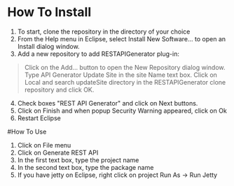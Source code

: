 # How To Install
1. To start, clone the repository in the directory of your choice
2. From the Help menu in Eclipse, select Install New Software... to open an Install dialog window.
3. Add a new repository to add RESTAPIGenerator plug-in:
  > Click on the Add... button to open the New Repository dialog window.
  > Type API Generator Update Site in the site Name text box.
  > Click on Local and search updateSite directory in the RESTAPIGenerator clone repository and click OK.
4. Check boxes "REST API Generator" and click on Next buttons.
5. Click on Finish and when popup Security Warning appeared, click on Ok
6. Restart Eclipse

#How To Use
1. Click on File menu
2. Click on Generate REST API
3. In the first text box, type the project name
4. In the second text box, type the package name
5. If you have jetty on Eclipse, right click on project Run As -> Run Jetty
